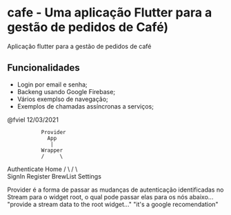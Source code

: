 # cafe - Uma  aplicação Flutter para a gestão de pedidos de Café)

Aplicação flutter para a gestão de pedidos de café

## Funcionalidades

- Login por email e senha;
- Backeng usando Google Firebase;
- Vários exemplso de navegação;
- Exemplos de chamadas assíncronas a serviços;

@fviel
12/03/2021


               Provider
                 App
                  |
               Wrapper
               /     \
   Authenticate        Home
    /      \          /     \   
SignIn   Register  BrewList Settings

Provider é a forma de passar as mudanças de autenticação identificadas no Stream para o widget root,
o qual pode passar elas para os nós abaixo...
"provide a stream data to the root widget..."
"it's a google recomendation"
